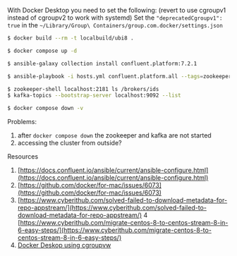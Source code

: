 With Docker Desktop you need to set the following: (revert to use cgroupv1 instead of cgroupv2 to work with systemd)
Set the `"deprecatedCgroupv1": true` in the `~/Library/Group\ Containers/group.com.docker/settings.json`

```bash
$ docker build --rm -t localbuild/ubi8 .
```

```bash
$ docker compose up -d
```

```bash
$ ansible-galaxy collection install confluent.platform:7.2.1
```

```bash
$ ansible-playbook -i hosts.yml confluent.platform.all --tags=zookeeper,kafka_broker
```

```bash
$ zookeeper-shell localhost:2181 ls /brokers/ids
$ kafka-topics --bootstrap-server localhost:9092 --list  
```

```bash
$ docker compose down -v
```

Problems:
1. after `docker compose down` the zookeeper and kafka are not started
2. accessing the cluster from outside? 

Resources

1. [https://docs.confluent.io/ansible/current/ansible-configure.html](https://docs.confluent.io/ansible/current/ansible-configure.html)
2. [https://github.com/docker/for-mac/issues/6073](https://github.com/docker/for-mac/issues/6073)
3. [https://www.cyberithub.com/solved-failed-to-download-metadata-for-repo-appstream/](https://www.cyberithub.com/solved-failed-to-download-metadata-for-repo-appstream/)
4 [https://www.cyberithub.com/migrate-centos-8-to-centos-stream-8-in-6-easy-steps/](https://www.cyberithub.com/migrate-centos-8-to-centos-stream-8-in-6-easy-steps/)
4. [Docker Deskop using cgroupvw](https://github.com/docker/for-mac/issues/6073#issuecomment-990718272)